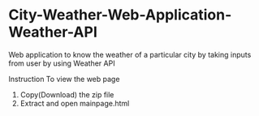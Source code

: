 # City-Weather-Web-Application-Weather-API
Web application to know the weather of a particular city by taking inputs from user by using Weather API


Instruction To view the web page
1. Copy(Download) the zip file
2. Extract and open mainpage.html
